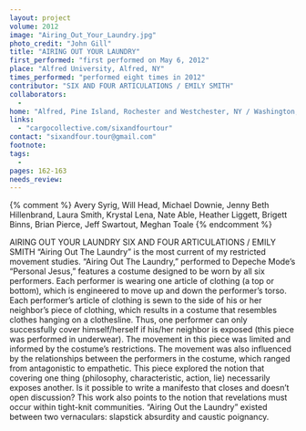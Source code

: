 ```yaml
---
layout: project
volume: 2012
image: "Airing_Out_Your_Laundry.jpg"
photo_credit: "John Gill"
title: "AIRING OUT YOUR LAUNDRY"
first_performed: "first performed on May 6, 2012"
place: "Alfred University, Alfred, NY"
times_performed: "performed eight times in 2012"
contributor: "SIX AND FOUR ARTICULATIONS / EMILY SMITH"
collaborators: 
  - 
home: "Alfred, Pine Island, Rochester and Westchester, NY / Washington, MD"
links: 
  - "cargocollective.com/sixandfourtour"
contact: "sixandfour.tour@gmail.com"
footnote: 
tags: 
  - 
pages: 162-163
needs_review: 
---
```


{% comment %} 
Avery Syrig, Will Head, Michael Downie, Jenny Beth Hillenbrand, Laura Smith, Krystal Lena, Nate Able, Heather Liggett, Brigett Binns, Brian Pierce, Jeff Swartout,
Meghan Toale
{% endcomment %}

 AIRING OUT YOUR LAUNDRY 
 SIX AND FOUR ARTICULATIONS / EMILY SMITH 
 “Airing Out The Laundry” is the most current of my restricted movement studies. “Airing Out The Laundry,” performed to Depeche Mode’s “Personal Jesus,”<em> </em>features a costume designed to be worn by all six performers. Each performer is wearing one article of clothing (a top or bottom), which is engineered to move up and down the performer’s torso. Each performer’s article of clothing is sewn to the side of his or her neighbor’s piece of clothing, which results in a costume that resembles clothes hanging on a clothesline. Thus, one performer can only successfully cover himself/herself if his/her neighbor is exposed (this piece was performed in underwear). 
 The movement in this piece was limited and informed by the costume’s restrictions. The movement was also influenced by the relationships between the performers in the costume, which ranged from antagonistic to empathetic. This piece explored the notion that covering one thing (philosophy, characteristic, action, lie) necessarily exposes another. Is it possible to write a manifesto that closes and doesn’t open discussion? This work also points to the notion that revelations must occur within tight-knit communities. “Airing Out the Laundry” existed between two vernaculars: slapstick absurdity and caustic poignancy.  
